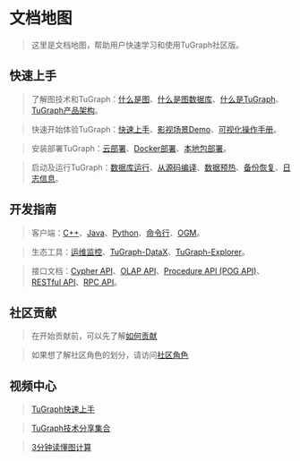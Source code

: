 # 文档地图

> 这里是文档地图，帮助用户快速学习和使用TuGraph社区版。

## 快速上手

> 了解图技术和TuGraph：[什么是图](./2.introduction/1.what-is-graph.md)、[什么是图数据库](./2.introduction/2.what-is-gdbms.md)、[什么是TuGraph](./2.introduction/3.what-is-tugraph.md)、[TuGraph产品架构](./2.introduction/5.architecture.md)。

> 快速开始体验TuGraph：[快速上手](./3.quick-start/1.preparation.md)、[影视场景Demo](./3.quick-start/2.demo/1.movie.md)、[可视化操作手册](./4.user-guide/1.tugraph-browser.md)。

> 安装部署TuGraph：[云部署](./5.developer-manual/1.installation/5.cloud-deployment.md)、[Docker部署](./5.developer-manual/1.installation/3.docker-deployment.md)、[本地包部署](./5.developer-manual/1.installation/4.local-package-deployment.md)。

> 启动及运行TuGraph：[数据库运行](./5.developer-manual/2.running/2.tugraph-running.md)、[从源码编译](./5.developer-manual/2.running/1.compile.md)、[数据预热](./5.developer-manual/3.server-tools/4.data-warmup.md)、[备份恢复](./5.developer-manual/3.server-tools/3.backup-and-restore.md)、[日志信息](./5.developer-manual/5.ecosystem-tools/4.log.md)。

## 开发指南

> 客户端：[C++](./5.developer-manual/4.client-tools/2.cpp-client.md)、[Java](./5.developer-manual/4.client-tools/3.java-client.md)、[Python](./5.developer-manual/4.client-tools/1.python-client.md)、[命令行](./5.developer-manual/4.client-tools/5.tugraph-cli.md)、[OGM](./5.developer-manual/4.client-tools/4.tugraph-ogm.md)。

> 生态工具：[运维监控](./5.developer-manual/5.ecosystem-tools/1.monitoring.md)、[TuGraph-DataX](./5.developer-manual/5.ecosystem-tools/2.tugraph-datax.md)、[TuGraph-Explorer](./5.developer-manual/5.ecosystem-tools/3.tugraph-explorer.md)。

> 接口文档：[Cypher API](./5.developer-manual/6.interface/1.cypher.md)、[OLAP API](./5.developer-manual/6.interface/2.olap/1.tutorial.md)、[Procedure API (POG API)](./5.developer-manual/6.interface/3.procedure/1.procedure.md)、[RESTful API](./5.developer-manual/6.interface/4.protocol/1.restful-api.md)、[RPC API](./5.developer-manual/6.interface/4.protocol/2.rpc-api.md)。

## 社区贡献

> 在开始贡献前，可以先了解[如何贡献](./6.contributor-manual/1.contributing.md)

> 如果想了解社区角色的划分，请访问[社区角色](./6.contributor-manual/2.community-roles.md)

## 视频中心

> [TuGraph快速上手](https://space.bilibili.com/1196053065/channel/seriesdetail?sid=2593741)

> [TuGraph技术分享集合](https://space.bilibili.com/1196053065/channel/seriesdetail?sid=3009777)

> [3分钟读懂图计算](https://www.bilibili.com/video/BV15U4y1r7AW/)
